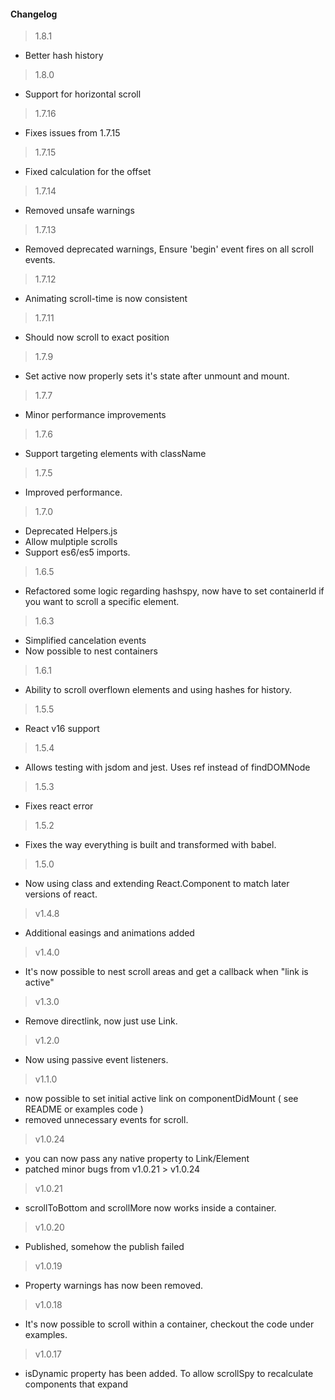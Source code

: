 #### Changelog
> 1.8.1
- Better hash history
> 1.8.0
- Support for horizontal scroll
> 1.7.16
- Fixes issues from 1.7.15
> 1.7.15
- Fixed calculation for the offset
> 1.7.14
- Removed unsafe warnings
> 1.7.13
- Removed deprecated warnings, Ensure 'begin' event fires on all scroll events. 
> 1.7.12
- Animating scroll-time is now consistent

> 1.7.11
- Should now scroll to exact position

> 1.7.9
- Set active now properly sets it's state after unmount and mount. 

> 1.7.7
- Minor performance improvements

> 1.7.6
- Support targeting elements with className 

> 1.7.5
- Improved performance.

> 1.7.0
- Deprecated Helpers.js
- Allow mulptiple scrolls
- Support es6/es5 imports.

> 1.6.5
- Refactored some logic regarding hashspy, now have to set containerId if you want to scroll a specific element.

> 1.6.3
- Simplified cancelation events
- Now possible to nest containers

> 1.6.1
- Ability to scroll overflown elements and using hashes for history.

> 1.5.5
- React v16 support

> 1.5.4
- Allows testing with jsdom and jest. Uses ref instead of findDOMNode

> 1.5.3
- Fixes react error

> 1.5.2
- Fixes the way everything is built and transformed with babel.

> 1.5.0
- Now using class and extending React.Component to match later versions of react.

> v1.4.8
- Additional easings and animations added

> v1.4.0
- It's now possible to nest scroll areas and get a callback when "link is active"

> v1.3.0
- Remove directlink, now just use Link.

> v1.2.0
- Now using passive event listeners.

> v1.1.0
- now possible to set initial active link on componentDidMount ( see README or examples code )
- removed unnecessary events for scroll.

> v1.0.24
- you can now pass any native property to Link/Element
- patched minor bugs from v1.0.21 > v1.0.24

> v1.0.21
- scrollToBottom and scrollMore now works inside a container.

> v1.0.20
- Published, somehow the publish failed

> v1.0.19
- Property warnings has now been removed.

> v1.0.18
- It's now possible to scroll within a container, checkout the code under examples.

> v1.0.17
- isDynamic property has been added. To allow scrollSpy to recalculate components that expand
